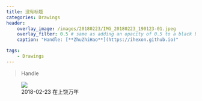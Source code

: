 ```yaml
---
title: 没有标题
categories: Drawings
header:
    overlay_image: /images/20180223/IMG_20180223_190123-01.jpeg
    overlay_filter: 0.5 # same as adding an opacity of 0.5 to a black background
    caption: "Handle: [**ZhuZhiHao**](https://ihexon.github.io)"

tags:
    - Drawings
---
```


> Handle

<figure>
    <a href="{{ site.url }}{{ site.baseurl }}/images/20180223/IMG_20180223_190123-01.jpeg"><img src="{{ site.url }}{{ site.baseurl }}/images/20180223/IMG_20180223_190123-01.jpeg"></a>
    <figcaption>2018-02-23 在上饶万年</figcaption>
</figure>

